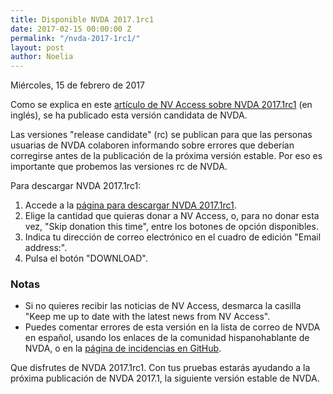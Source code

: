 ```yaml
---
title: Disponible NVDA 2017.1rc1
date: 2017-02-15 00:00:00 Z
permalink: "/nvda-2017-1rc1/"
layout: post
author: Noelia
---
```


<footer>Miércoles, 15 de febrero de 2017</footer>

Como se explica en este [artículo de NV Access sobre NVDA 2017.1rc1](https://www.nvaccess.org/post/nvda-2017-1rc1-released/) (en inglés), se ha publicado esta versión candidata de NVDA.

Las versiones "release candidate" (rc) se publican para que las personas usuarias de NVDA colaboren informando sobre errores que deberían corregirse antes de la publicación de la próxima versión estable. Por eso es importante que probemos las versiones rc de NVDA.

Para descargar NVDA 2017.1rc1:

1. Accede a la [página para descargar NVDA 2017.1rc1](https://www.nvaccess.org/download?nvdaVersion=2017.1rc1).
2. Elige la cantidad que quieras donar a NV Access, o, para no donar esta vez, "Skip donation this time", entre los botones de opción disponibles.
3. Indica tu dirección de correo electrónico en el cuadro de edición "Email address:".
4. Pulsa el botón "DOWNLOAD".

### Notas ###
* Si no quieres recibir las noticias de NV Access, desmarca la casilla "Keep me up to date with the latest news from NV Access".
* Puedes comentar errores de esta versión en la lista de correo de NVDA en español, usando los enlaces de la comunidad hispanohablante de NVDA, o en la [página de incidencias en GitHub](https://github.com/nvaccess/nvda/issues).

Que disfrutes de NVDA 2017.1rc1. Con tus pruebas estarás ayudando a la próxima publicación de NVDA 2017.1, la siguiente versión estable de NVDA. 
